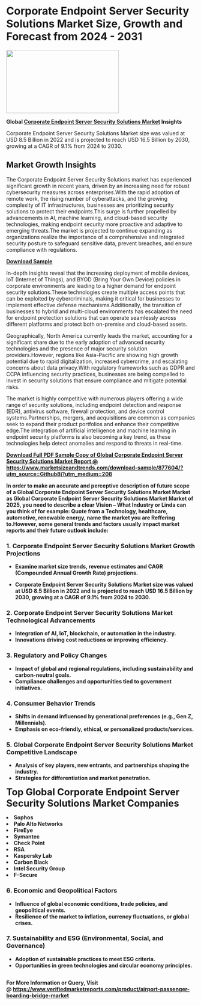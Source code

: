 <H1>Corporate Endpoint Server Security Solutions Market Size, Growth and Forecast from 2024 - 2031</H1><img class="aligncenter size-medium wp-image-584254" src="https://thirdeyenews.in/wp-content/uploads/2024/09/Global-Market-Research-300x168.jpeg" alt="" width="300" height="168" /><p><strong>Global&nbsp;<a href="https://www.marketsizeandtrends.com/download-sample/877604/?utm_source=Github8j?utm_medium=208">Corporate Endpoint Server Security Solutions Market</a> Insights</strong></p><p>Corporate Endpoint Server Security Solutions Market size was valued at USD 8.5 Billion in 2022 and is projected to reach USD 16.5 Billion by 2030, growing at a CAGR of 9.1% from 2024 to 2030.</p><p><h2>Market Growth Insights</h2> <p>The Corporate Endpoint Server Security Solutions market has experienced significant growth in recent years, driven by an increasing need for robust cybersecurity measures across enterprises.With the rapid adoption of remote work, the rising number of cyberattacks, and the growing complexity of IT infrastructures, businesses are prioritizing security solutions to protect their endpoints.This surge is further propelled by advancements in AI, machine learning, and cloud-based security technologies, making endpoint security more proactive and adaptive to emerging threats.The market is projected to continue expanding as organizations realize the importance of a comprehensive and integrated security posture to safeguard sensitive data, prevent breaches, and ensure compliance with regulations.</p> <p><strong><a href="#">Download Sample</a></strong></p> <p>In-depth insights reveal that the increasing deployment of mobile devices, IoT (Internet of Things), and BYOD (Bring Your Own Device) policies in corporate environments are leading to a higher demand for endpoint security solutions.These technologies create multiple access points that can be exploited by cybercriminals, making it critical for businesses to implement effective defense mechanisms.Additionally, the transition of businesses to hybrid and multi-cloud environments has escalated the need for endpoint protection solutions that can operate seamlessly across different platforms and protect both on-premise and cloud-based assets.</p> <p>Geographically, North America currently leads the market, accounting for a significant share due to the early adoption of advanced security technologies and the presence of major security solution providers.However, regions like Asia-Pacific are showing high growth potential due to rapid digitalization, increased cybercrime, and escalating concerns about data privacy.With regulatory frameworks such as GDPR and CCPA influencing security practices, businesses are being compelled to invest in security solutions that ensure compliance and mitigate potential risks.</p> <p>The market is highly competitive with numerous players offering a wide range of security solutions, including endpoint detection and response (EDR), antivirus software, firewall protection, and device control systems.Partnerships, mergers, and acquisitions are common as companies seek to expand their product portfolios and enhance their competitive edge.The integration of artificial intelligence and machine learning in endpoint security platforms is also becoming a key trend, as these technologies help detect anomalies and respond to threats in real-time.</p> <p><strong><a href="#"></p><p><span class=""><strong>Download Full PDF Sample Copy of Global Corporate Endpoint Server Security Solutions Market Report</strong> @ <a href="https://www.marketsizeandtrends.com/download-sample/877604/?utm_source=Github8j?utm_medium=208" target="_blank">https://www.marketsizeandtrends.com/download-sample/877604/?utm_source=Github8j?utm_medium=208</a></span></p><p>In order to make an accurate and perceptive description of future scope of a Global&nbsp;Corporate Endpoint Server Security Solutions Market Market as Global&nbsp;Corporate Endpoint Server Security Solutions Market Market of 2025, you need to describe a clear Vision &ndash; What Industry or Linda can you think of for example: Quote from a Technology, healthcare, automotive, renewable energy, name the market you are Reffering to.However, some general trends and factors usually impact market reports and their future outlook include:</p><h3>1.&nbsp;<strong>Corporate Endpoint Server Security Solutions Market Growth Projections</strong></h3><ul><li>Examine market size trends, revenue estimates and CAGR (Compounded Annual Growth Rate) projections.</li><li><p>Corporate Endpoint Server Security Solutions Market size was valued at USD 8.5 Billion in 2022 and is projected to reach USD 16.5 Billion by 2030, growing at a CAGR of 9.1% from 2024 to 2030.</p></li></ul><h3>2.&nbsp;<strong>Corporate Endpoint Server Security Solutions Market Technological Advancements</strong></h3><ul><li>Integration of AI, IoT, blockchain, or automation in the industry.</li><li>Innovations driving cost reductions or improving efficiency.</li></ul><h3>3.&nbsp;<strong>Regulatory and Policy Changes</strong></h3><ul><li>Impact of global and regional regulations, including sustainability and carbon-neutral goals.</li><li>Compliance challenges and opportunities tied to government initiatives.</li></ul><h3>4.&nbsp;<strong>Consumer Behavior Trends</strong></h3><ul><li>Shifts in demand influenced by generational preferences (e.g., Gen Z, Millennials).</li><li>Emphasis on eco-friendly, ethical, or personalized products/services.</li></ul><h3>5.&nbsp;<strong>Global Corporate Endpoint Server Security Solutions Market Competitive Landscape</strong></h3><ul><li>Analysis of key players, new entrants, and partnerships shaping the industry.</li><li>Strategies for differentiation and market penetration.</li></ul><p data-pm-slice="1 1 []"><span style="color: inherit; font-family: inherit; font-size: 25px;">Top Global Corporate Endpoint Server Security Solutions Market Companies</span></p><div class="" data-test-id=""><p><li>Sophos</li><li> Palo Alto Networks</li><li> FireEye</li><li> Symantec</li><li> Check Point</li><li> RSA</li><li> Kaspersky Lab</li><li> Carbon Black</li><li> Intel Security Group</li><li> F-Secure</li></p></div><h3>6.&nbsp;<strong>Economic and Geopolitical Factors</strong></h3><ul><li>Influence of global economic conditions, trade policies, and geopolitical events.</li><li>Resilience of the market to inflation, currency fluctuations, or global crises.</li></ul><h3>7.&nbsp;<strong>Sustainability and ESG (Environmental, Social, and Governance)</strong></h3><ul><li>Adoption of sustainable practices to meet ESG criteria.</li><li>Opportunities in green technologies and circular economy principles.</li></ul><h2><strong style="font-size: 14px;">For More Information or Query, Visit @&nbsp;</strong><a style="background-color: #ffffff; font-size: 14px;" href="https://www.marketsizeandtrends.com/report/corporate-endpoint-server-security-solutions-market/" target="_blank">https://www.verifiedmarketreports.com/product/airport-passenger-boarding-bridge-market</a></h2>